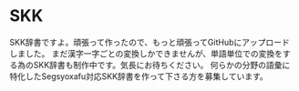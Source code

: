 # SKK
SKK辞書ですよ。頑張って作ったので、もっと頑張ってGitHubにアップロードしました。
まだ漢字一字ごとの変換しかできませんが、単語単位での変換をする為のSKK辞書も制作中です。気長にお待ちください。
何らかの分野の語彙に特化したSegsyoxafu対応SKK辞書を作って下さる方を募集しています。
